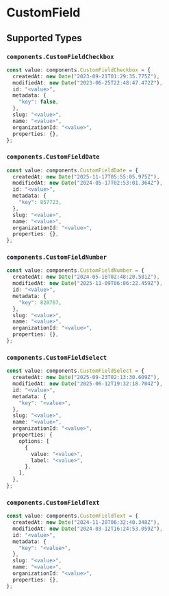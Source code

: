 # CustomField


## Supported Types

### `components.CustomFieldCheckbox`

```typescript
const value: components.CustomFieldCheckbox = {
  createdAt: new Date("2023-09-21T01:29:35.775Z"),
  modifiedAt: new Date("2023-06-25T22:48:47.472Z"),
  id: "<value>",
  metadata: {
    "key": false,
  },
  slug: "<value>",
  name: "<value>",
  organizationId: "<value>",
  properties: {},
};
```

### `components.CustomFieldDate`

```typescript
const value: components.CustomFieldDate = {
  createdAt: new Date("2025-11-17T05:55:05.975Z"),
  modifiedAt: new Date("2024-05-17T02:53:01.364Z"),
  id: "<value>",
  metadata: {
    "key": 857723,
  },
  slug: "<value>",
  name: "<value>",
  organizationId: "<value>",
  properties: {},
};
```

### `components.CustomFieldNumber`

```typescript
const value: components.CustomFieldNumber = {
  createdAt: new Date("2024-05-16T02:48:20.581Z"),
  modifiedAt: new Date("2025-11-09T06:06:22.459Z"),
  id: "<value>",
  metadata: {
    "key": 820767,
  },
  slug: "<value>",
  name: "<value>",
  organizationId: "<value>",
  properties: {},
};
```

### `components.CustomFieldSelect`

```typescript
const value: components.CustomFieldSelect = {
  createdAt: new Date("2025-09-23T02:13:30.609Z"),
  modifiedAt: new Date("2025-06-12T19:32:18.704Z"),
  id: "<value>",
  metadata: {
    "key": "<value>",
  },
  slug: "<value>",
  name: "<value>",
  organizationId: "<value>",
  properties: {
    options: [
      {
        value: "<value>",
        label: "<value>",
      },
    ],
  },
};
```

### `components.CustomFieldText`

```typescript
const value: components.CustomFieldText = {
  createdAt: new Date("2024-11-20T06:32:40.348Z"),
  modifiedAt: new Date("2024-03-12T16:24:53.059Z"),
  id: "<value>",
  metadata: {
    "key": "<value>",
  },
  slug: "<value>",
  name: "<value>",
  organizationId: "<value>",
  properties: {},
};
```

